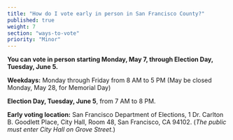 ```yaml
---
title: "How do I vote early in person in San Francisco County?"
published: true
weight: 7
section: "ways-to-vote"
priority: "Minor"
---
```


**You can vote in person starting Monday, May 7, through Election Day, Tuesday, June 5.**  

**Weekdays:** Monday through Friday from 8 AM to 5 PM (May be closed Monday, May 28, for Memorial Day)  

**Election Day, Tuesday, June 5**, from 7 AM to 8 PM.  

**Early voting location:** San Francisco Department of Elections, 1 Dr. Carlton B. Goodlett Place, City Hall, Room 48, San Francisco, CA 94102. (*The public must enter City Hall on Grove Street.*)  
